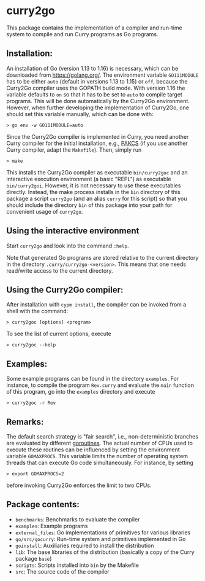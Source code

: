 curry2go
========

This package contains the implementation of a compiler
and run-time system to compile and run Curry programs as Go programs.


Installation:
-------------

An installation of Go (version 1.13 to 1.16) is necessary,
which can be downloaded from <https://golang.org/>.
The environment variable `GO111MODULE` has to be
either `auto` (default in versions 1.13 to 1.15) or `off`,
because the Curry2Go compiler uses the GOPATH build mode.
With version 1.16 the variable defaults to `on` so that
it has to be set to `auto` to compile target programs.
This will be done automatically by the Curry2Go environment.
However, when further developing the implementation of Curry2Go,
one should set this variable manually, which can be done with:

    > go env -w GO111MODULE=auto

Since the Curry2Go compiler is implemented in Curry,
you need another Curry compiler for the initial
installation, e.g., [PAKCS](https://www.informatik.uni-kiel.de/~pakcs/)
(if you use another Curry compiler, adapt the `Makefile`).
Then, simply run

    > make

This installs the Curry2Go compiler as executable
`bin/curry2goc` and an interactive execution environment
(a basic "REPL") as executable `bin/curry2goi`.
However, it is not necessary to use these executables directly.
Instead, the make process installs in the `bin` directory of this package
a script `curry2go` (and an alias `curry` for this script)
so that you should include the directory `bin` of this
package into your path for convenient usage of `curry2go`.


Using the interactive environment
---------------------------------

Start `curry2go` and look into the command `:help`.

Note that generated Go programs are stored relative to the
current directory in the directory `.curry/curry2go-<version>`.
This means that one needs read/write access to the current directory.


Using the Curry2Go compiler:
----------------------------

After installation with `cypm install`, the compiler can be
invoked from a shell with the command:

    > curry2goc [options] <program>

To see the list of current options, execute

    > curry2goc --help

Examples:
---------

Some example programs can be found in the directory `examples`.
For instance, to compile the program `Rev.curry` and
evaluate the `main` function of this program, go into
the `examples` directory and execute

    > curry2goc -r Rev


Remarks:
--------

The default search strategy is "fair search", i.e., non-deterministic
branches are evaluated by different
[goroutines](https://tour.golang.org/concurrency/1).
The actual number of CPUs used to execute these routines
can be influenced by setting the environment variable `GOMAXPROCS`.
This variable limits the number of operating system threads
that can execute Go code simultaneously.
For instance, by setting

    > export GOMAXPROCS=2

before invoking Curry2Go enforces the limit to two CPUs.


Package contents:
----------------

* `benchmarks`:     Benchmarks to evaluate the compiler
* `examples`:       Example programs
* `external_files`: Go implementations of primitives for various libraries
* `go/src/gocurry`: Run-time system and primitives implemented in Go
* `goinstall`:      Auxiliaries required to install the distribution
* `lib`:            The base libraries of the distribution (basically a copy
                    of the Curry package `base`)
* `scripts`:        Scripts installed into `bin` by the Makefile
* `src`:            The source code of the compiler
